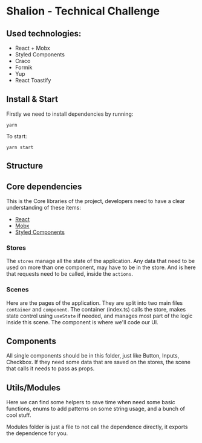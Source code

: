 # Shalion - Technical Challenge

## Used technologies:

- React + Mobx
- Styled Components
- Craco
- Formik
- Yup
- React Toastify

## Install & Start

Firstly we need to install dependencies by running:

`yarn`

To start:

`yarn start`

## Structure

## Core dependencies

This is the Core libraries of the project, developers need to have a clear understanding of these items:

- [React](https://reactjs.org/)
- [Mobx](https://mobx.js.org/)
- [Styled Components](https://www.styled-components.com/)

### Stores

The `stores` manage all the state of the application. Any data that need to be used on more than one component, may have to be in the store. And is here that requests need to be called, inside the `actions`.

### Scenes

Here are the pages of the application. They are split into two main files `container` and `component`. The container (index.ts) calls the store, makes state control using `useState` if needed, and manages most part of the logic inside this scene. The component is where we'll code our UI.

## Components

All single components should be in this folder, just like Button, Inputs, Checkbox. If they need some data that are saved on the stores, the scene that calls it needs to pass as props.

## Utils/Modules

Here we can find some helpers to save time when need some basic functions, enums to add patterns on some string usage, and a bunch of cool stuff.

Modules folder is just a file to not call the dependence directly, it exports the dependence for you.
